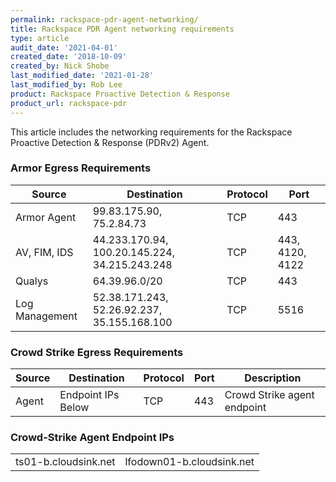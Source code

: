 ```yaml
---
permalink: rackspace-pdr-agent-networking/
title: Rackspace PDR Agent networking requirements
type: article
audit_date: '2021-04-01'
created_date: '2018-10-09'
created_by: Nick Shobe
last_modified_date: '2021-01-28'
last_modified_by: Rob Lee
product: Rackspace Proactive Detection & Response
product_url: rackspace-pdr
---
```


This article includes the networking requirements for the Rackspace Proactive Detection & Response (PDRv2) Agent.

### Armor Egress Requirements

| Source | Destination | Protocol | Port | 
| ------ | ----------- | -------- | ---- | 
| Armor Agent | 99.83.175.90, 75.2.84.73 | TCP | 443 |
| AV, FIM, IDS | 44.233.170.94, 100.20.145.224, 34.215.243.248  | TCP | 443, 4120, 4122 |
| Qualys | 64.39.96.0/20 | TCP | 443 | 
| Log Management | 52.38.171.243, 52.26.92.237, 35.155.168.100 | TCP | 5516 |

### Crowd Strike Egress Requirements

| Source | Destination | Protocol | Port | Description |
| ------ | ----------- | -------- | ---- | ----------- |
| Agent | Endpoint IPs Below | TCP | 443 | Crowd Strike agent endpoint |

### Crowd-Strike Agent Endpoint IPs

|             |               |
|-------------|---------------|
|ts01-b.cloudsink.net | lfodown01-b.cloudsink.net |

  


